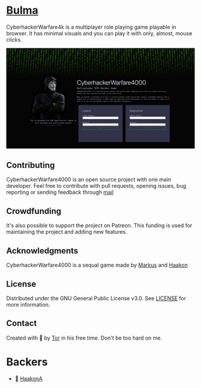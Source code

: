 
# [Bulma](https://chw4k.herokuapp.com/)

CyberhackerWarfare4k is a multiplayer role playing game playable in browser. It has minimal visuals and you can play it with only, almost, mouse clicks.

<img src="./chw4kscreenshot.png" width="800" height="auto">

## Contributing

CyberhackerWarfare4000 is an open source project with one main developer. 
Feel free to contribute with pull requests, opening issues, bug reporting or sending 
feedback through [mail](tormod.flesjo@gmail.com)

## Crowdfunding

It's also possible to support the project on Patreon.
This funding is used for maintaining the project and adding new features.

## Acknowledgments

CyberhackerWarfare4000 is a sequal game made by
[Markus](https://github.com/fenrew)  and [Haakon](https://www.linkedin.com/in/haakon-foyen/)

## License

Distributed under the GNU General Public License v3.0. See [LICENSE](./LICENSE) for more information.

## Contact

Created with 💙 by [Tor](https://github.com/Ojself) in his free time. Don't be too hard on me.

# Backers

- 🥉 [HaakonA](https://github.com/HaakonA)
